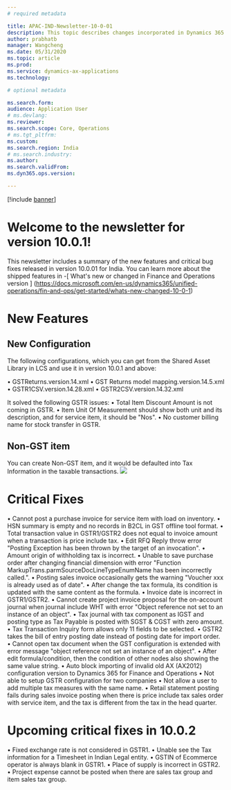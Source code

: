 ```yaml
---
# required metadata

title: APAC-IND-Newsletter-10-0-01
description: This topic describes changes incorporated in Dynamics 365 Application version 10-0-01
author: prabhatb
manager: Wangcheng
ms.date: 05/31/2020
ms.topic: article
ms.prod: 
ms.service: dynamics-ax-applications
ms.technology: 

# optional metadata

ms.search.form: 
audience: Application User
# ms.devlang: 
ms.reviewer: 
ms.search.scope: Core, Operations
# ms.tgt_pltfrm: 
ms.custom: 
ms.search.region: India
# ms.search.industry: 
ms.author: 
ms.search.validFrom: 
ms.dyn365.ops.version: 

---
```

[!include [banner](../includes/banner.md)]

# Welcome to the newsletter for version 10.0.1! 

This newsletter includes a summary of the new features and critical bug fixes released in version 10.0.01 for India.
You can learn more about the shipped features in 
-[ What's new or changed in Finance and Operations version ] (https://docs.microsoft.com/en-us/dynamics365/unified-operations/fin-and-ops/get-started/whats-new-changed-10-0-1)

# New Features
## New Configuration 
The following configurations, which you can get from the Shared Asset Library in LCS and use it in version 10.0.1 and above:
 
•	GSTReturns.version.14.xml
•	GST Returns model mapping.version.14.5.xml
•	GSTR1CSV.version.14.28.xml
•	GSTR2CSV.version.14.32.xml
 
It solved the following GSTR issues:
•	Total Item Discount Amount is not coming in GSTR.
•	Item Unit Of Measurement should show both unit and its description, and for service item, it should be "Nos".
•	No customer billing name for stock transfer in GSTR.

## Non-GST item
You can create Non-GST item, and it would be defaulted into Tax Information in the taxable transactions.
![](media/FixMerge.png)

# Critical Fixes 

•	Cannot post a purchase invoice for service item with load on inventory.
•	HSN summary is empty and no records in B2CL in GST offline tool format.
•	Total transaction value in GSTR1/GSTR2 does not equal to invoice amount when a transaction is price include tax.
•	Edit RFQ Reply throw error "Posting Exception has been thrown by the target of an invocation".
•	Amount origin of withholding tax is incorrect.
•	Unable to save purchase order after changing financial dimension with error "Function MarkupTrans.parmSourceDocLineTypeEnumName has been incorrectly called.".
•	Posting sales invoice occasionally gets the warning "Voucher xxx is already used as of date".
•	After change the tax formula, its condition is updated with the same content as the formula.
•	Invoice date is incorrect in GSTR1/GSTR2.
•	Cannot create project invoice proposal for the on-account journal when journal include WHT with error "Object reference not set to an instance of an object".
•	Tax journal with tax component as IGST and posting type as Tax Payable is posted with SGST & CGST with zero amount.
•	Tax Transaction Inquiry form allows only 11 fields to be selected.
•	GSTR2 takes the bill of entry posting date instead of posting date for import order.
•	Cannot open tax document when the GST configuration is extended with error message "object reference not set an instance of an object".
•	After edit formula/condition, then the condition of other nodes also showing the same value string.
•	Auto block importing of invalid old AX (AX2012) configuration version to Dynamics 365 for Finance and Operations
•	Not able to setup GSTR configuration for two companies
•	Not allow a user to add multiple tax measures with the same name.
•	Retail statement posting fails during sales invoice posting when there is price include tax sales order with service item, and the tax is different from the tax in the head quarter.

# Upcoming critical fixes in 10.0.2 

•	Fixed exchange rate is not considered in GSTR1.
•	Unable see the Tax information for a Timesheet in Indian Legal entity.
•	GSTIN of Ecommerce operator is always blank in GSTR1.
•	Place of supply is incorrect in GSTR2.
•	Project expense cannot be posted when there are sales tax group and item sales tax group. 
